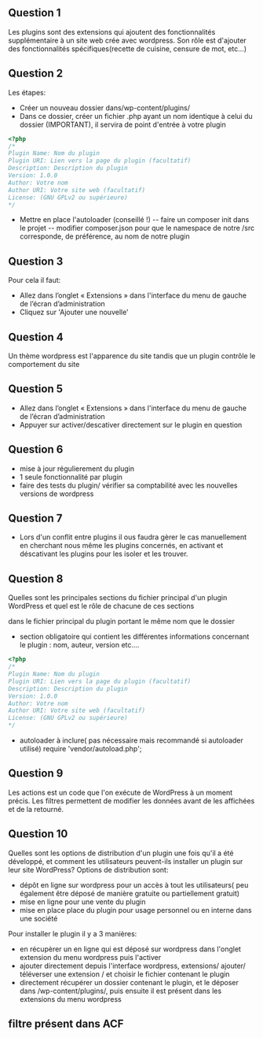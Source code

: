 ## Question 1
Les plugins sont des extensions qui ajoutent des fonctionnalités supplémentaire à un site web crée avec wordpress.
Son rôle est d'ajouter des fonctionnalités spécifiques(recette de cuisine, censure de mot, etc...)

## Question 2
Les étapes:

- Créer un nouveau dossier dans/wp-content/plugins/
- Dans ce dossier, créer un fichier .php ayant un nom identique à celui du dossier (IMPORTANT), il servira de point d'entrée à
  votre plugin

```php
<?php
/*
Plugin Name: Nom du plugin
Plugin URI: Lien vers la page du plugin (facultatif)
Description: Description du plugin
Version: 1.0.0
Author: Votre nom
Author URI: Votre site web (facultatif)
License: (GNU GPLv2 ou supérieure)
*/
```

- Mettre en place l'autoloader (conseillé !)
  -- faire un composer init dans le projet
  -- modifier composer.json pour que le namespace de notre /src corresponde, de préférence, au nom de notre plugin 

## Question 3
Pour cela il faut:
- Allez dans l’onglet « Extensions » dans l'interface du menu de gauche de l’écran d’administration
- Cliquez sur 'Ajouter une nouvelle' 

## Question 4
Un thème wordpress est l'apparence du site tandis que un plugin contrôle le comportement du site

## Question 5
- Allez dans l’onglet « Extensions » dans l'interface du menu de gauche de l’écran d’administration
- Appuyer sur activer/descativer directement sur le plugin en question

## Question 6
- mise à jour régulierement du plugin
- 1 seule fonctionnalité par plugin
- faire des tests du plugin/ vérifier sa comptabilité avec les nouvelles versions de wordpress

## Question 7
-  Lors d'un conflit entre plugins il ous faudra gèrer le cas manuellement en cherchant nous même les plugins concernés, en activant et déscativant les plugins pour les isoler et les trouver.

## Question 8
Quelles sont les principales sections du fichier principal d'un plugin WordPress et quel est le rôle de chacune de ces sections

dans le fichier principal du plugin portant le même nom que le dossier
- section obligatoire qui contient les différentes informations concernant le plugin : nom, auteur, version etc....
```php
<?php
/*
Plugin Name: Nom du plugin
Plugin URI: Lien vers la page du plugin (facultatif)
Description: Description du plugin
Version: 1.0.0
Author: Votre nom
Author URI: Votre site web (facultatif)
License: (GNU GPLv2 ou supérieure)
*/
```
- autoloader à inclure( pas nécessaire mais recommandé si autoloader utilisé)
require 'vendor/autoload.php';


## Question 9
Les actions est un code que l'on exécute de WordPress à un moment précis.
Les filtres permettent de modifier les données avant de les affichées et de la retourné.

## Question 10
 Quelles sont les options de distribution d'un plugin une fois qu'il a été développé, et comment les utilisateurs peuvent-ils installer un plugin sur leur site WordPress?
Options de distribution sont:

- dépôt en ligne sur wordpress pour un accès à tout les utilisateurs( peu également être déposé de manière gratuite ou partiellement gratuit)
- mise en ligne pour une vente du plugin
- mise en place place du plugin pour usage personnel ou en interne dans une société

Pour installer le plugin il y a 3 manières:
- en récupèrer un en ligne qui est déposé sur wordpress dans l'onglet extension du menu wordpress puis l'activer
- ajouter directement depuis l'interface wordpress, extensions/ ajouter/ téléverser une extension / et choisir le fichier contenant le plugin
- directement récupérer un dossier contenant le plugin, et le déposer dans /wp-content/plugins/, puis ensuite il est présent dans les extensions du menu wordpress


## filtre présent dans ACF

